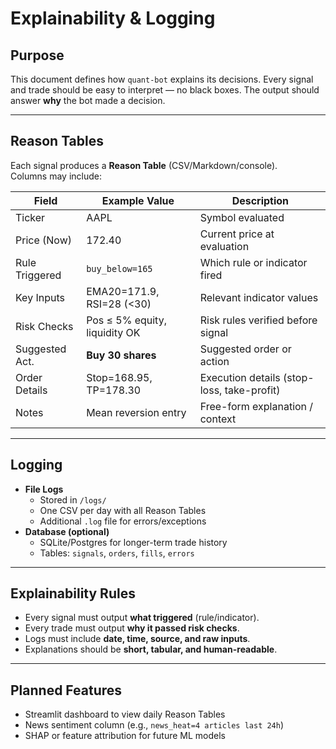 # Explainability & Logging

## Purpose
This document defines how `quant-bot` explains its decisions. Every signal and trade should be easy to interpret — no black boxes. The output should answer **why** the bot made a decision.

---

## Reason Tables
Each signal produces a **Reason Table** (CSV/Markdown/console).  
Columns may include:

| Field          | Example Value                 | Description                                     |
|----------------|-------------------------------|-------------------------------------------------|
| Ticker         | AAPL                          | Symbol evaluated                                |
| Price (Now)    | 172.40                        | Current price at evaluation                     |
| Rule Triggered | `buy_below=165`               | Which rule or indicator fired                   |
| Key Inputs     | EMA20=171.9, RSI=28 (<30)     | Relevant indicator values                       |
| Risk Checks    | Pos ≤ 5% equity, liquidity OK | Risk rules verified before signal               |
| Suggested Act. | **Buy 30 shares**             | Suggested order or action                       |
| Order Details  | Stop=168.95, TP=178.30        | Execution details (stop-loss, take-profit)      |
| Notes          | Mean reversion entry          | Free-form explanation / context                 |

---

## Logging
- **File Logs**
  - Stored in `/logs/`
  - One CSV per day with all Reason Tables
  - Additional `.log` file for errors/exceptions
- **Database (optional)**
  - SQLite/Postgres for longer-term trade history
  - Tables: `signals`, `orders`, `fills`, `errors`

---

## Explainability Rules
- Every signal must output **what triggered** (rule/indicator).
- Every trade must output **why it passed risk checks**.
- Logs must include **date, time, source, and raw inputs**.
- Explanations should be **short, tabular, and human-readable**.

---

## Planned Features
- Streamlit dashboard to view daily Reason Tables
- News sentiment column (e.g., `news_heat=4 articles last 24h`)
- SHAP or feature attribution for future ML models
